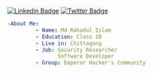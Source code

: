 [![Linkedin Badge](https://img.shields.io/badge/-rahadinfosec-blue?style=social&logo=Linkedin&logoColor=blue&link=https://www.linkedin.com/in/rahad-infosec/)](https://www.linkedin.com/in/0xjoyghosh/) [![Twitter Badge](http://img.shields.io/badge/-@rahadinfosec-1ca0f1?style=social&logo=twitter&logoColor=blue&link=https://twitter.com/rahadinfosec)](https://twitter.com/rahadinfosec)
```yaml
-About Me:
         - Name: Md Rahadul Islam
         - Education: Class 10
         - Live in: Chittagong
         - Job: Security Researcher
                Software Developer
         - Group: Emperor Hacker's Community

```
